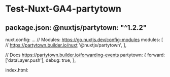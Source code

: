 # Test-Nuxt-GA4-partytown

package.json:
@nuxtjs/partytown: "^1.2.2"
-----------------------------------
nuxt.config:
...
  // Modules: https://go.nuxtjs.dev/config-modules
  modules: [
    // https://partytown.builder.io/nuxt
    '@nuxtjs/partytown',
  ],

  // Docs https://partytown.builder.io/forwarding-events
  partytown: {
    forward: ['dataLayer.push'],
    debug: true,
  },
  
  index.html:
  <script type="text/partytown" ...gtag script.../>
